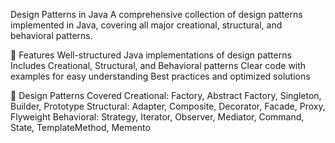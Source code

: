 Design Patterns in Java
A comprehensive collection of design patterns implemented in Java, covering all major creational, structural, and behavioral patterns.

📌 Features
Well-structured Java implementations of design patterns
Includes Creational, Structural, and Behavioral patterns
Clear code with examples for easy understanding
Best practices and optimized solutions

📂 Design Patterns Covered
Creational: Factory, Abstract Factory, Singleton, Builder, Prototype
Structural: Adapter, Composite, Decorator, Facade, Proxy, Flyweight
Behavioral: Strategy, Iterator, Observer, Mediator, Command, State, TemplateMethod, Memento
